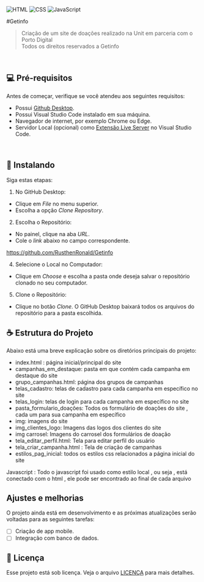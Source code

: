 
![HTML](https://img.shields.io/badge/HTML5-E34F26?style=for-the-badge&logo=html5&logoColor=white)
![CSS](https://img.shields.io/badge/CSS3-1572B6?style=for-the-badge&logo=css3&logoColor=white)
![JavaScript](https://img.shields.io/badge/JavaScript-323330?style=for-the-badge&logo=javascript&logoColor=F7DF1E)

#Getinfo
<br>

>Criação de um site de doações realizado na Unit em parceria com o Porto Digital <br>
>Todos os direitos reservados a Getinfo

<br>

## 💻 Pré-requisitos

Antes de começar, verifique se você atendeu aos seguintes requisitos:

- Possui [Github Desktop](https://desktop.github.com/download/).
- Possui Visual Studio Code instalado em sua máquina.
- Navegador de internet, por exemplo Chrome ou Edge.
- Servidor Local (opcional) como [Extensão Live Server](https://marketplace.visualstudio.com/items?itemName=ritwickdey.LiveServer)
 no Visual Studio Code.

<br>

## 🚀 Instalando

Siga estas etapas:

1. No GitHub Desktop:

- Clique em *File* no menu superior.
- Escolha a opção *Clone Repository*.

2. Escolha o Repositório:
- No painel, clique na aba *URL*.
- Cole o *link* abaixo no campo correspondente. 


<https://github.com/RusthenRonald/Getinfo>


4. Selecione o Local no Computador:
- Clique em *Choose* e escolha a pasta onde deseja salvar o repositório clonado no seu computador.

5. Clone o Repositório:
- Clique no botão *Clone*. O GitHub Desktop baixará todos os arquivos do repositório para a pasta escolhida.



## ☕ Estrutura do Projeto

Abaixo está uma breve explicação sobre os diretórios principais do projeto:

- index.html : página inicial/principal do site <br>
- campanhas_em_destaque: pasta em que contém cada campanha em destaque do site <br>
- grupo_campanhas.html: página dos grupos de campanhas <br>
- telas_cadastro: telas de cadastro para cada campanha em específico no site <br>
- telas_login: telas de login para cada campanha em específico no site <br>
- pasta_formulario_doações: Todos os formulário de doações do site , cada um para sua campanha em específico <br>
- img: imagens do site <br>
- img_clientes_logo: Imagens das logos dos clientes do site <br>
- img carrosel: Imagens do carrosel dos formulários de doação <br>
- tela_editar_perfil.html:  Tela para editar perfil do usuário <br>
- tela_criar_campanha.html : Tela de criação de campanhas <br>
- estilos_pag_inicial: todos os estilos css relacionados a página inicial do site <br>

Javascript : Todo o javascript foi usado como estilo local , ou seja , está conectado com o html , ele pode ser encontrado ao final de cada arquivo 



## Ajustes e melhorias

O projeto ainda está em desenvolvimento e as próximas atualizações serão voltadas para as seguintes tarefas:

- [ ] Criação de app mobile.
- [ ] Integração com banco de dados.

## 📝 Licença

Esse projeto está sob licença. Veja o arquivo [LICENÇA](LICENSE.md) para mais detalhes.
